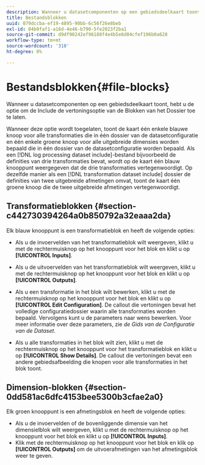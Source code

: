 ```yaml
---
description: Wanneer u datasetcomponenten op een gebiedsdeelkaart toont, hebt u de optie om de Include de vertoningsoptie van de Blokken van het Dossier toe te laten.
title: Bestandsblokken
uuid: 079dccba-ef19-4895-90bb-6c56f26e8beb
exl-id: 04b0faf1-a16d-4e46-b790-5fe2023f2ba1
source-git-commit: d9df90242ef96188f4e4b5e6d04cfef196b0a628
workflow-type: tm+mt
source-wordcount: '318'
ht-degree: 0%

---
```


# Bestandsblokken{#file-blocks}

Wanneer u datasetcomponenten op een gebiedsdeelkaart toont, hebt u de optie om de Include de vertoningsoptie van de Blokken van het Dossier toe te laten.

Wanneer deze optie wordt toegelaten, toont de kaart één enkele blauwe knoop voor alle transformaties die in één dossier van de datasetconfiguratie en één enkele groene knoop voor alle uitgebreide dimensies worden bepaald die in één dossier van de datasetconfiguratie worden bepaald. Als een [!DNL log processing dataset include]-bestand bijvoorbeeld de definities van drie transformaties bevat, wordt op de kaart één blauw knooppunt weergegeven dat de drie transformaties vertegenwoordigt. Op dezelfde manier als een [!DNL transformation dataset include] dossier de definities van twee uitgebreide afmetingen omvat, toont de kaart één groene knoop die de twee uitgebreide afmetingen vertegenwoordigt.

## Transformatieblokken {#section-c442730394264a0b850792a32eaaa2da}

Elk blauw knooppunt is een transformatieblok en heeft de volgende opties:

* Als u de invoervelden van het transformatieblok wilt weergeven, klikt u met de rechtermuisknop op het knooppunt voor het blok en klikt u op **[!UICONTROL Inputs]**.
* Als u de uitvoervelden van het transformatieblok wilt weergeven, klikt u met de rechtermuisknop op het knooppunt voor het blok en klikt u op **[!UICONTROL Outputs]**.
* Als u een transformatie in het blok wilt bewerken, klikt u met de rechtermuisknop op het knooppunt voor het blok en klikt u op **[!UICONTROL Edit Configuration]**. De callout die vertoningen bevat het volledige configuratiedossier waarin alle transformaties worden bepaald. Vervolgens kunt u de parameters naar wens bewerken. Voor meer informatie over deze parameters, zie *de Gids van de Configuratie van de Dataset*.

* Als u alle transformaties in het blok wilt zien, klikt u met de rechtermuisknop op het knooppunt voor het transformatieblok en klikt u op **[!UICONTROL Show Details]**. De callout die vertoningen bevat een andere gebiedsafbeelding die knopen voor alle transformaties in het blok toont.

## Dimension-blokken {#section-0dd581ac6dfc4153bee5300b3cfae2a0}

Elk groen knooppunt is een afmetingsblok en heeft de volgende opties:

* Als u de invoervelden of de bovenliggende dimensie van het dimensielblok wilt weergeven, klikt u met de rechtermuisknop op het knooppunt voor het blok en klikt u op **[!UICONTROL Inputs]**.
* Klik met de rechtermuisknop op het knooppunt voor het blok en klik op **[!UICONTROL Outputs]** om de uitvoerafmetingen van het afmetingsblok weer te geven.
